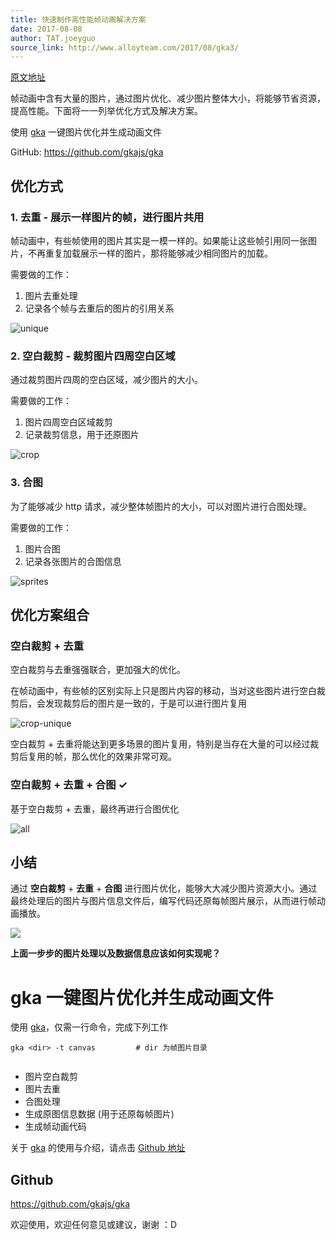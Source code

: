 ```yaml
---
title: 快速制作高性能帧动画解决方案
date: 2017-08-08
author: TAT.joeyguo
source_link: http://www.alloyteam.com/2017/08/gka3/
---
```


<!-- {% raw %} - for jekyll -->

[原文地址](https://github.com/joeyguo/blog/issues/17)

帧动画中含有大量的图片，通过图片优化、减少图片整体大小，将能够节省资源，提高性能。下面将一一列举优化方式及解决方案。

使用 [gka](https://github.com/gkajs/gka) 一键图片优化并生成动画文件

GitHub: <https://github.com/gkajs/gka>  

## 优化方式

### 1. 去重 - 展示一样图片的帧，进行图片共用

帧动画中，有些帧使用的图片其实是一模一样的。如果能让这些帧引用同一张图片，不再重复加载展示一样的图片，那将能够减少相同图片的加载。

需要做的工作：

1.  图片去重处理
2.  记录各个帧与去重后的图片的引用关系

![unique](https://user-images.githubusercontent.com/10385585/29004090-a4720dd8-7af4-11e7-9ec9-e6db92421b26.png)

### 2. 空白裁剪 - 裁剪图片四周空白区域

通过裁剪图片四周的空白区域，减少图片的大小。

需要做的工作：

1.  图片四周空白区域裁剪
2.  记录裁剪信息，用于还原图片

![crop](https://user-images.githubusercontent.com/10385585/29004319-28dbc688-7af8-11e7-8156-d61920efd06c.png)

### 3. 合图

为了能够减少 http 请求，减少整体帧图片的大小，可以对图片进行合图处理。

需要做的工作：

1.  图片合图
2.  记录各张图片的合图信息

![sprites](https://user-images.githubusercontent.com/10385585/29004311-13c8a810-7af8-11e7-88cb-d156530bb4b1.png)

## 优化方案组合

### 空白裁剪 + 去重

空白裁剪与去重强强联合，更加强大的优化。

在帧动画中，有些帧的区别实际上只是图片内容的移动，当对这些图片进行空白裁剪后，会发现裁剪后的图片是一致的，于是可以进行图片复用

![crop-unique](https://user-images.githubusercontent.com/10385585/29004237-fbc8153a-7af6-11e7-9ca7-056e4008ed42.png)

空白裁剪 + 去重将能达到更多场景的图片复用，特别是当存在大量的可以经过裁剪后复用的帧，那么优化的效果非常可观。

### 空白裁剪 + 去重 + 合图 ✓

基于空白裁剪 + 去重，最终再进行合图优化

![all](https://user-images.githubusercontent.com/10385585/29004316-1ccb6cf4-7af8-11e7-8e71-49bb337e1ce6.png)

## 小结

通过 **空白裁剪** + **去重** + **合图** 进行图片优化，能够大大减少图片资源大小。通过最终处理后的图片与图片信息文件后，编写代码还原每帧图片展示，从而进行帧动画播放。

![](https://user-images.githubusercontent.com/10385585/28810071-499e24a2-76ba-11e7-9ee8-cd600c0035b1.gif)

**上面一步步的图片处理以及数据信息应该如何实现呢？**

# gka 一键图片优化并生成动画文件

使用 [gka](https://github.com/gkajs/gka)，仅需一行命令，完成下列工作

    gka <dir> -t canvas         # dir 为帧图片目录
     

-   图片空白裁剪
-   图片去重
-   合图处理
-   生成原图信息数据 (用于还原每帧图片)
-   生成帧动画代码

关于 [gka](https://github.com/gkajs/gka) 的使用与介绍，请点击 [Github 地址](https://github.com/gkajs/gka)

## Github

<https://github.com/gkajs/gka>

欢迎使用，欢迎任何意见或建议，谢谢 ：D


<!-- {% endraw %} - for jekyll -->